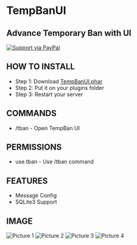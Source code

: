 # TempBanUI
## Advance Temporary Ban with UI

[![Support via PayPal](https://cdn.rawgit.com/twolfson/paypal-github-button/1.0.0/dist/button.svg)](https://www.paypal.me/freakingdev)

## HOW TO INSTALL
* Step 1: Download [TempBanUI.phar](https://github.com/SonsaYT04/Image-and-Release/raw/master/Release/TempBanUI/TempBanUI_v1.phar)
* Step 2: Put it on your plugins folder
* Step 3: Restart your server

## COMMANDS
* /tban - Open TempBan UI

## PERMISSIONS
* use.tban - Use /tban command

## FEATURES
* Message Config
* SQLite3 Support

## IMAGE
![Picture 1](https://github.com/SonsaYT04/Image-and-Release/blob/master/Image/TempBanUI/Pic1.png)
![Picture 2](https://github.com/SonsaYT04/Image-and-Release/blob/master/Image/TempBanUI/Pic2.png)
![Picture 3](https://github.com/SonsaYT04/Image-and-Release/blob/master/Image/TempBanUI/Pic3.png)
![Picture 4](https://github.com/SonsaYT04/Image-and-Release/blob/master/Image/TempBanUI/Pic4.png)
